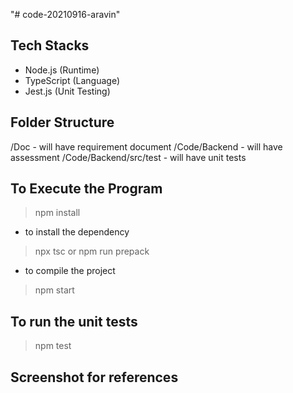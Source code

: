 "# code-20210916-aravin"

## Tech Stacks

* Node.js (Runtime)
* TypeScript (Language)
* Jest.js (Unit Testing)

## Folder Structure

/Doc - will have requirement document
/Code/Backend - will have assessment
/Code/Backend/src/test - will  have unit tests

## To Execute the Program

> npm install

- to install the dependency

> npx tsc or npm run prepack

- to compile the project

> npm start

## To run the unit tests 

> npm test

## Screenshot for references

